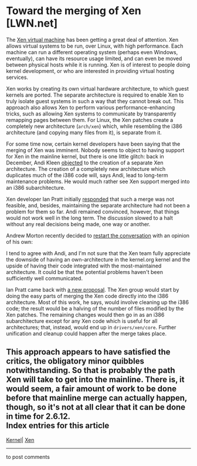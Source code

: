 # Toward the merging of Xen [LWN.net]

The [Xen virtual machine](http://www.cl.cam.ac.uk/Research/SRG/netos/xen/) has been getting a great deal of attention. Xen allows virtual systems to be run, over Linux, with high performance. Each machine can run a different operating system (perhaps even Windows, eventually), can have its resource usage limited, and can even be moved between physical hosts while it is running. Xen is of interest to people doing kernel development, or who are interested in providing virtual hosting services. 

Xen works by creating its own virtual hardware architecture, to which guest kernels are ported. The separate architecture is required to enable Xen to truly isolate guest systems in such a way that they cannot break out. This approach also allows Xen to perform various performance-enhancing tricks, such as allowing Xen systems to communicate by transparently remapping pages between them. For Linux, the Xen patches create a completely new architecture (`arch/xen`) which, while resembling the i386 architecture (and copying many files from it), is separate from it. 

For some time now, certain kernel developers have been saying that the merging of Xen was imminent. Nobody seems to object to having support for Xen in the mainline kernel, but there is one little glitch: back in December, Andi Kleen [objected](/Articles/125846/) to the creation of a separate Xen architecture. The creation of a completely new architecture which duplicates much of the i386 code will, says Andi, lead to long-term maintenance problems. He would much rather see Xen support merged into an i386 subarchitecture. 

Xen developer Ian Pratt initially [responded](/Articles/125847/) that such a merge was not feasible, and, besides, maintaining the separate architecture had not been a problem for them so far. Andi remained convinced, however, that things would not work well in the long term. The discussion slowed to a halt without any real decisions being made, one way or another. 

Andrew Morton recently decided to [restart the conversation](/Articles/125849/) with an opinion of his own: 

I tend to agree with Andi, and I'm not sure that the Xen team fully appreciate the downside of having an own-architecture in the kernel.org kernel and the upside of having their code integrated with the most-maintained architecture. It could be that the potential problems haven't been sufficiently well communicated. 

Ian Pratt came back with [a new proposal](/Articles/125851/). The Xen group would start by doing the easy parts of merging the Xen code directly into the i386 architecture. Most of this work, he says, would involve cleaning up the i386 code; the result would be a halving of the number of files modified by the Xen patches. The remaining changes would then go in as an i386 subarchitecture except for any Xen code which is useful for all architectures; that, instead, would end up in `drivers/xen/core`. Further unification and cleanup could happen after the merge takes place. 

This approach appears to have satisfied the critics, the obligatory minor quibbles notwithstanding. So that is probably the path Xen will take to get into the mainline. There is, it would seem, a fair amount of work to be done before that mainline merge can actually happen, though, so it's not at all clear that it can be done in time for 2.6.12.  
Index entries for this article  
---  
[Kernel](/Kernel/Index)| [Xen](/Kernel/Index#Xen)  
  


* * *

to post comments 
